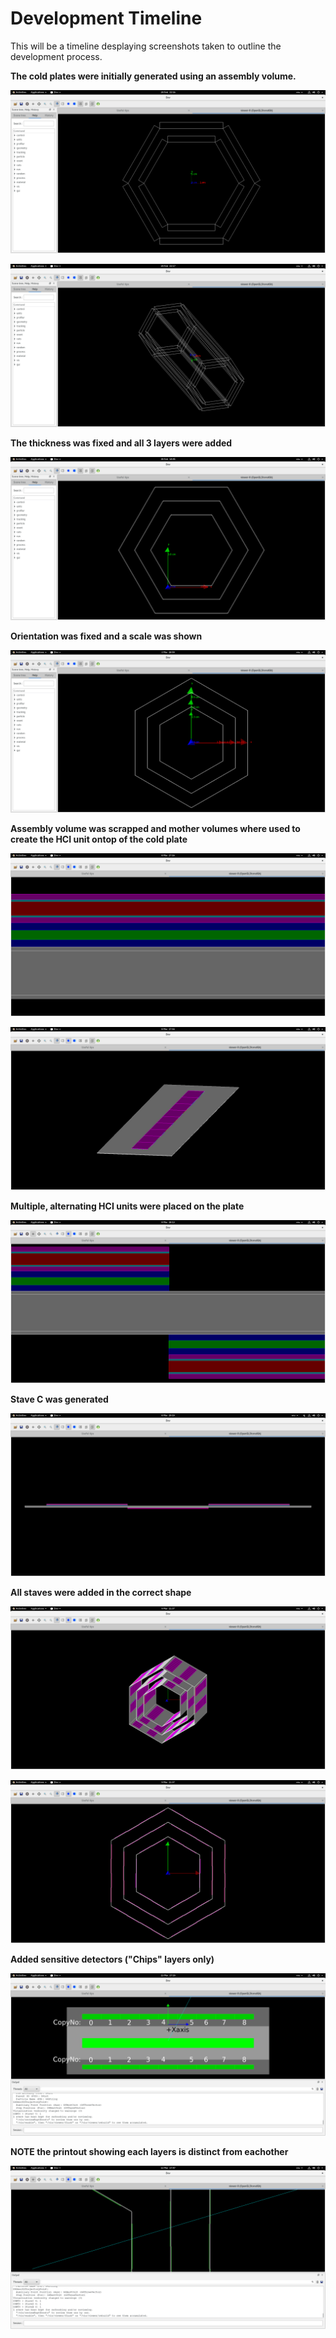 # Development Timeline

This will be a timeline desplaying screenshots taken to outline the development process.

**The cold plates were initially generated using an assembly volume.**

![barrel-view](screenshots/staveC-D-barrel.png)

![full-view](screenshots/staveC-D-barrel-2.png)

**The thickness was fixed and all 3 layers were added**

![barrel-thin](screenshots/3Layers-FixedThickness.png)

**Orientation was fixed and a scale was shown**

![scaled](screenshots/3Layers-Scales.png)

**Assembly volume was scrapped and mother volumes where used to create the HCI unit ontop of the cold plate**

![layers](screenshots/HCI-Unit-CrossSection.png)

![segments](screenshots/HCI-Unit-Segments.png)

**Multiple, alternating HCI units were placed on the plate**

![alternating](screenshots/HCI-Unit-Alternating.png)

**Stave C was generated**

![staveC](screenshots/StaveC-Single.png)

**All staves were added in the correct shape**

![complete](screenshots/Complete-Staves.png)

![complete-barrel](screenshots/Complete-Staves-Barrel.png)

**Added sensitive detectors ("Chips" layers only)**

![sensdets](screenshots/SensitiveDet-copyNumbers.png)

**NOTE the printout showing each layers is distinct from eachother**

![sensdets-layers](screenshots/SensitiveDet-layers.png)


